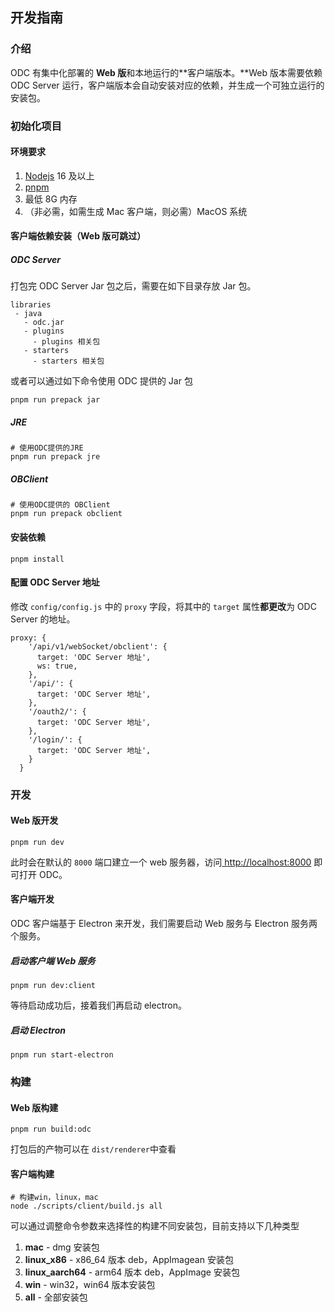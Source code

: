 ## 开发指南

### 介绍

ODC 有集中化部署的 **Web 版**和本地运行的**客户端版本。**Web 版本需要依赖 ODC Server 运行，客户端版本会自动安装对应的依赖，并生成一个可独立运行的安装包。

### 初始化项目

#### 环境要求

1. [Nodejs](https://nodejs.org/zh-cn/download) 16 及以上
2. [pnpm](https://pnpm.io/zh/installation)
3. 最低 8G 内存
4. （非必需，如需生成 Mac 客户端，则必需）MacOS 系统

#### 客户端依赖安装（Web 版可跳过）

##### ODC Server

打包完 ODC Server Jar 包之后，需要在如下目录存放 Jar 包。

```shell
libraries
 - java
   - odc.jar
   - plugins
     - plugins 相关包
   - starters
     - starters 相关包
```

或者可以通过如下命令使用 ODC 提供的 Jar 包

```shell
pnpm run prepack jar
```

##### JRE

```shell
# 使用ODC提供的JRE
pnpm run prepack jre
```

##### OBClient

```shell
# 使用ODC提供的 OBClient
pnpm run prepack obclient
```

#### 安装依赖

```shell
pnpm install
```

#### 配置 ODC Server 地址

修改 `config/config.js` 中的 `proxy` 字段，将其中的 `target` 属性**都更改**为 ODC Server 的地址。

```shell
proxy: {
    '/api/v1/webSocket/obclient': {
      target: 'ODC Server 地址',
      ws: true,
    },
    '/api/': {
      target: 'ODC Server 地址',
    },
    '/oauth2/': {
      target: 'ODC Server 地址',
    },
    '/login/': {
      target: 'ODC Server 地址',
    }
  }
```

### 开发

#### Web 版开发

```shell
pnpm run dev
```

此时会在默认的 `8000` 端口建立一个 web 服务器，访问[ http://localhost:8000](https://localhost:8000) 即可打开 ODC。

#### 客户端开发

ODC 客户端基于 Electron 来开发，我们需要启动 Web 服务与 Electron 服务两个服务。

##### 启动客户端 Web 服务

```shell
pnpm run dev:client
```

等待启动成功后，接着我们再启动 electron。

##### 启动 Electron

```shell
pnpm run start-electron
```

### 构建

#### Web 版构建

```shell
pnpm run build:odc
```

打包后的产物可以在 `dist/renderer`中查看

#### 客户端构建

```shell
# 构建win，linux，mac
node ./scripts/client/build.js all
```

可以通过调整命令参数来选择性的构建不同安装包，目前支持以下几种类型

1. **mac** - dmg 安装包
2. **linux_x86** - x86_64 版本 deb，AppImagean 安装包
3. **linux_aarch64** - arm64 版本 deb，AppImage 安装包
4. **win** - win32，win64 版本安装包
5. **all** - 全部安装包
